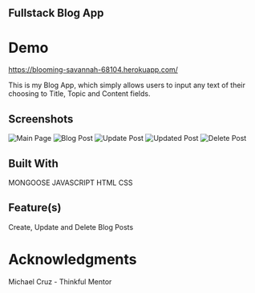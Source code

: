 ## Fullstack Blog App

# Demo

https://blooming-savannah-68104.herokuapp.com/

This is my Blog App, which simply allows users to input any text of their choosing to Title, Topic and Content fields. 

## Screenshots
![Main Page](https://user-images.githubusercontent.com/33733481/40255562-74be1eaa-5a9c-11e8-9c1e-70b6363cdd1d.png)
![Blog Post](https://user-images.githubusercontent.com/33733481/40255575-7fbcd8d2-5a9c-11e8-8289-cec6f215340e.png)
![Update Post](https://user-images.githubusercontent.com/33733481/40255582-885d1402-5a9c-11e8-93cc-65eb84f5a25b.png)
![Updated Post](https://user-images.githubusercontent.com/33733481/40255609-9f9487b8-5a9c-11e8-8360-195abb098d8e.png)
![Delete Post](https://user-images.githubusercontent.com/33733481/40255623-a7e0954c-5a9c-11e8-94eb-fbde29254e36.png)

## Built With

MONGOOSE
JAVASCRIPT
HTML
CSS

## Feature(s)

Create, Update and Delete Blog Posts

# Acknowledgments

Michael Cruz - Thinkful Mentor
